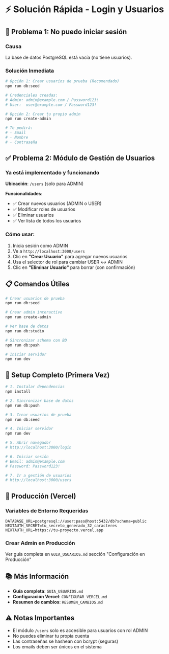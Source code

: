 # ⚡ Solución Rápida - Login y Usuarios

## 🔴 Problema 1: No puedo iniciar sesión

### Causa
La base de datos PostgreSQL está vacía (no tiene usuarios).

### Solución Inmediata
```bash
# Opción 1: Crear usuarios de prueba (Recomendado)
npm run db:seed

# Credenciales creadas:
# Admin: admin@example.com / Password123!
# User:  user@example.com / Password123!
```

```bash
# Opción 2: Crear tu propio admin
npm run create-admin

# Te pedirá:
# - Email
# - Nombre
# - Contraseña
```

## ✅ Problema 2: Módulo de Gestión de Usuarios

### Ya está implementado y funcionando

**Ubicación**: `/users` (solo para ADMIN)

**Funcionalidades**:
- ✅ Crear nuevos usuarios (ADMIN o USER)
- ✅ Modificar roles de usuarios
- ✅ Eliminar usuarios
- ✅ Ver lista de todos los usuarios

### Cómo usar:
1. Inicia sesión como ADMIN
2. Ve a `http://localhost:3000/users`
3. Clic en **"Crear Usuario"** para agregar nuevos usuarios
4. Usa el selector de rol para cambiar USER ↔ ADMIN
5. Clic en **"Eliminar Usuario"** para borrar (con confirmación)

## 📋 Comandos Útiles

```bash
# Crear usuarios de prueba
npm run db:seed

# Crear admin interactivo
npm run create-admin

# Ver base de datos
npm run db:studio

# Sincronizar schema con BD
npm run db:push

# Iniciar servidor
npm run dev
```

## 🚀 Setup Completo (Primera Vez)

```bash
# 1. Instalar dependencias
npm install

# 2. Sincronizar base de datos
npm run db:push

# 3. Crear usuarios de prueba
npm run db:seed

# 4. Iniciar servidor
npm run dev

# 5. Abrir navegador
# http://localhost:3000/login

# 6. Iniciar sesión
# Email: admin@example.com
# Password: Password123!

# 7. Ir a gestión de usuarios
# http://localhost:3000/users
```

## 🔧 Producción (Vercel)

### Variables de Entorno Requeridas
```
DATABASE_URL=postgresql://user:pass@host:5432/db?schema=public
NEXTAUTH_SECRET=tu_secreto_generado_32_caracteres
NEXTAUTH_URL=https://tu-proyecto.vercel.app
```

### Crear Admin en Producción
Ver guía completa en `GUIA_USUARIOS.md` sección "Configuración en Producción"

## 📚 Más Información

- **Guía completa**: `GUIA_USUARIOS.md`
- **Configuración Vercel**: `CONFIGURAR_VERCEL.md`
- **Resumen de cambios**: `RESUMEN_CAMBIOS.md`

## ⚠️ Notas Importantes

- El módulo `/users` solo es accesible para usuarios con rol ADMIN
- No puedes eliminar tu propia cuenta
- Las contraseñas se hashean con bcrypt (seguras)
- Los emails deben ser únicos en el sistema
